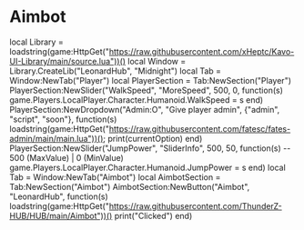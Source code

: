 # Aimbot
local Library = loadstring(game:HttpGet("https://raw.githubusercontent.com/xHeptc/Kavo-UI-Library/main/source.lua"))() local Window = Library.CreateLib("LeonardHub", "Midnight")  local Tab = Window:NewTab("Player") local PlayerSection = Tab:NewSection("Player") PlayerSection:NewSlider("WalkSpeed", "MoreSpeed", 500, 0, function(s)      game.Players.LocalPlayer.Character.Humanoid.WalkSpeed = s end)  PlayerSection:NewDropdown("Admin:O", "Give player admin", {"admin", "script", "soon"}, function(s)     loadstring(game:HttpGet("https://raw.githubusercontent.com/fatesc/fates-admin/main/main.lua"))();     print(currentOption) end)  PlayerSection:NewSlider("JumpPower", "SliderInfo", 500, 50, function(s) -- 500 (MaxValue) | 0 (MinValue)     game.Players.LocalPlayer.Character.Humanoid.JumpPower = s end)   local Tab = Window:NewTab("Aimbot") local AimbotSection = Tab:NewSection("Aimbot") AimbotSection:NewButton("Aimbot", "LeonardHub", function(s)      loadstring(game:HttpGet("https://raw.githubusercontent.com/ThunderZ-HUB/HUB/main/Aimbot"))()     print("Clicked") end)
